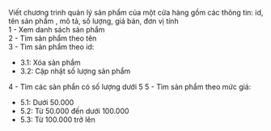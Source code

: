 Viết chương trình quản lý sản phẩm của một cửa hàng gồm các thông tin: id, tên sản phẩm , mô tả, số lượng, giá bán, đơn vị tính  
1 - Xem danh sách sản phẩm  
2 - Tìm sản phẩm theo tên  
3 - Tìm sản phẩm theo id:
- 3.1: Xóa sản phẩm
- 3.2: Cập nhật số lượng sản phẩm

4 - Tìm các sản phẩn có số lượng dưới 5
5 - Tìm sản phẩm theo mức giá:
- 5.1: Dưới 50.000
- 5.2: Từ 50.000 đến dưới 100.000
- 5.3: Từ 100.000 trở lên
